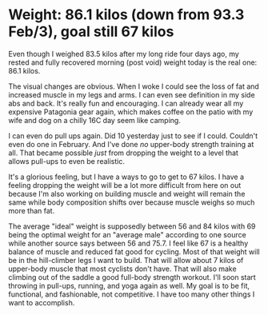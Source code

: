 # Weight: 86.1 kilos (down from 93.3 Feb/3), goal still 67 kilos

Even though I weighed 83.5 kilos after my long ride four days ago, my rested and fully recovered morning (post void) weight today is the real one: 86.1 kilos.

The visual changes are obvious. When I woke I could see the loss of fat and increased muscle in my legs and arms. I can even see definition in my side abs and back. It's really fun and encouraging.  I can already wear all my expensive Patagonia gear again, which makes coffee on the patio with my wife and dog on a chilly 16C day seem like camping.

I can even do pull ups again. Did 10 yesterday just to see if I could. Couldn't even do one in February. And I've done *no* upper-body strength training at all. That became possible *just* from dropping the weight to a level that allows pull-ups to even be realistic.

It's a glorious feeling, but I have a ways to go to get to 67 kilos. I have a feeling dropping the weight will be a lot more difficult from here on out because I'm also working on building muscle and weight will remain the same while body composition shifts over because muscle weighs so much more than fat.

The average "ideal" weight is supposedly between 56 and 84 kilos with 69 being the optimal weight for an "average male" according to one source while another source says between 56 and 75.7. I feel like 67 is a healthy balance of muscle and reduced fat good for cycling. Most of that weight will be in the hill-climber legs I want to build. That will allow about 7 kilos of upper-body muscle that most cyclists don't have. That will also make climbing out of the saddle a good full-body strength workout. I'll soon start throwing in pull-ups, running, and yoga again as well. My goal is to be fit, functional, and fashionable, not competitive. I have too many other things I want to accomplish.
